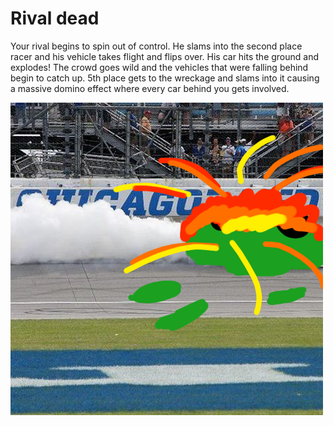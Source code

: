 # Rival dead  
Your rival begins to spin out of control. He slams into  the second place racer and his vehicle takes flight and flips over. His car hits the ground and explodes! The crowd goes wild and the vehicles that were falling behind begin to catch up. 5th place gets to the wreckage and slams into it causing a massive domino effect where every car behind you gets involved.  

![rival-explode.png](../pictures/rival-explode.png)  